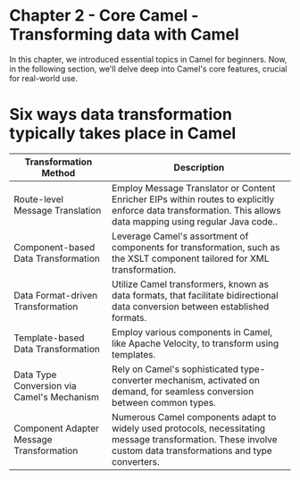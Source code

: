 Chapter 2 - Core Camel -Transforming data with Camel
====================================================

In this chapter, we introduced essential topics in Camel for beginners. Now, in the following section, we'll delve deep into Camel's core features, crucial for real-world use.

Six ways data transformation typically takes place in Camel
===========================================================
Transformation Method	  | Description                           
------------- | --------------------------------------------
Route-level Message Translation	| Employ Message Translator or Content Enricher EIPs within routes to explicitly enforce data transformation. This allows data mapping using regular Java code..
Component-based Data Transformation	| Leverage Camel's assortment of components for transformation, such as the XSLT component tailored for XML transformation.
Data Format-driven Transformation	| Utilize Camel transformers, known as data formats, that facilitate bidirectional data conversion between established formats.
Template-based Data Transformation	| Employ various components in Camel, like Apache Velocity, to transform using templates.
Data Type Conversion via Camel's Mechanism	| Rely on Camel's sophisticated type-converter mechanism, activated on demand, for seamless conversion between common types.
Component Adapter Message Transformation	| Numerous Camel components adapt to widely used protocols, necessitating message transformation. These involve custom data transformations and type converters.